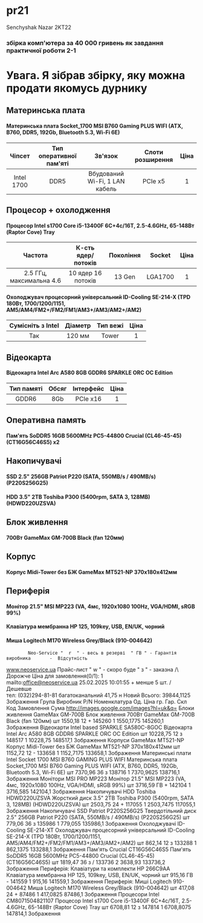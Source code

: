 # pr21
Senchyshak Nazar 2KT22
### збірка комп'ютера за 40 000 гривень як завдання практичної роботи 2-1
# Увага. Я зібрав збірку, яку можна продати якомусь дурнику
## Материнська плата 
#### Материнська плата Socket_1700  MSI B760 Gaming PLUS WIFI  (ATX, B760, DDR5, 192Gb, Bluetooth 5.3, Wi-Fi 6E)
|Чіпсет|Тип оперативної пам'яті|Зв'язок|Слоти розширення|Ціна|
|:--:|:--:|:--:|:--:|:--:|
|Intel 1700|DDR5|Вбудований Wi-Fi, 1 LAN кабель| PCIe x5|1|
## Процесор + охолодження
#### Процесор Intel s1700 Core i5-13400F  6C+4c/16T, 2.5-4.6GHz, 65-148Вт  (Raptor Cove)  Tray 
|Частота|К-сть ядер/потоків|Покоління|Socket|Ціна|
|:--:|:--:|:--:|:--:|:--:|
|2.5 ГГц, максимальна 4.6|10 ядер 16 потоків|13 Gen|LGA1700|1|
#### Охолоджувач процесорний універсальний  ID-Cooling SE-214-X  (TPD 180Вт, 1700/1200/1151, AM5/AM4/FM2+/FM2/FM1/AM3+/AM3/AM2+/AM2)
|Сумісніть з Intel|Діаметр|Тип вежі|Ціна|
|:--:|:--:|:--:|:--:|
|Так|120 мм|Tower|1|

## Відеокарта
#### Відеокарта Intel Arc A580   8GB GDDR6  SPARKLE ORC OC Edition
|Тип памяті|Обсяг|Інтерфейс|Ціна|
|:--:|:--:|:--:|:--:|
|GDDR6|8Gb|PCIe x16|1|
## Оперативна память
#### Пам'ять SoDDR5  16GB  5600MHz PC5-44800  Crucial  (CL46-45-45) (CT16G56C46S5) x2


## Накопичувачі
#### SSD  2.5"  256GB Patriot P220   (SATA, 550MB/s / 490MB/s) (P220S256G25)


#### HDD 3.5"   2TB  Toshiba P300  (5400rpm, SATA 3, 128MB)  (HDWD220UZSVA)


## Блок живлення
#### 700Вт  GameMax GM-700B  Black  (fan 120мм)


## Корпус
#### Корпус Midi-Tower без БЖ  GameMax MT521-NP 370x180x412мм


## Периферія
#### Монітор 21.5" MSI MP223 (VA, 4мс, 1920x1080 100Hz, VGA/HDMI, sRGB 99%)


#### Клавіатура мембранна HP 125, 109key, USB, EN/UK, чорний


#### Миша Logitech M170 Wireless Grey/Black (910-004642)




			Neo-Service	"  r  " - весь в резерві  " ГВ " - Гарантія виробника		-  Відсутність							
www.neoservice.ua			Прайс-лист	" w " - скоро буде         " з " - заказна		/\ Дорожче		Ціна для замовлення(0/1):			1		
mailto:office@neoservice.ua			25.02.2025 10:01:55	   +       менше 5 шт.  		\/ Дешевше							
тел: (032)294-81-81 багатоканальний				41,75		н  Новий				Всього:	39844,1125		Зображення
Група	Виробник	P/N	Номенклатура	Од.	Ціна гр.	Гар.	Скл		Код	Замовлення	Сума		http://images.google.com/images?hl=uk&q=
Блоки живлення	GameMax	GM-700B	Блок живлення  700Вт  GameMax GM-700B  Black  (fan 120мм)	шт	1550,18	12	+		145260	1	1550,1775	145260,1	Зображення
Відеокарти Intel based	SPARKLE	SA580C-8GOC	Відеокарта Intel Arc A580   8GB GDDR6  SPARKLE ORC OC Edition	шт	10228,75	12	з		148517	1	10228,75	148517,1	Зображення
Корпуси	GameMax	MT521-NP	Корпус Midi-Tower без БЖ  GameMax MT521-NP 370x180x412мм	шт	1152,72	12	 -		133658	1	1152,7175	133658,1	Зображення
Материнські плати Intel Socket 1700	MSI	B760 GAMING PLUS WIFI	Материнська плата Socket_1700  MSI B760 Gaming PLUS WIFI  (ATX, B760, DDR5, 192Gb, Bluetooth 5.3, Wi-Fi 6E)	шт	7370,96	36	з		138716	1	7370,9625	138716,1	Зображення
Монітори	MSI	PRO MP223	Монітор 21.5" MSI MP223 (VA, 4мс, 1920x1080 100Hz, VGA/HDMI, sRGB 99%)	шт	3716,59	ГВ	+		142104	1	3716,585	142104,1	Зображення
Накопичувачі HDD	Toshiba	HDWD220UZSVA	Жорсткий диск 3.5"   2TB  Toshiba P300  (5400rpm, SATA 3, 128MB)  (HDWD220UZSVA)	шт	2503,75	24	+		117055	1	2503,7475	117055,1	Зображення
Накопичувачі SSD	Patriot	P220S256G25	Твердотільний диск 2.5"  256GB Patriot P220   (SATA, 550MB/s / 490MB/s) (P220S256G25)	шт	779,06	36	з		135986	1	779,055	135986,1	Зображення
Охолоджувачі	ID-Cooling	SE-214-XT	Охолоджувач процесорний універсальний  ID-Cooling SE-214-X  (TPD 180Вт, 1700/1200/1151, AM5/AM4/FM2+/FM2/FM1/AM3+/AM3/AM2+/AM2)	шт	862,14	12	з		133288	1	862,1375	133288,1	Зображення
Пам'ять	Crucial	CT16G56C46S5	Пам'ять SoDDR5  16GB  5600MHz PC5-44800  Crucial  (CL46-45-45) (CT16G56C46S5)	шт	1819,47	36	з	\/	133736	2	3638,93	133736,2	Зображення
Периферія: Клавіатури та комплекти	HP	266C9AA	Клавіатура мембранна HP 125, 109key, USB, EN/UK, чорний	шт	915,16	ГВ	 -		141559	1	915,16	141559,1	Зображення
Периферія: Миші	Logitech	910-004642	Миша Logitech M170 Wireless Grey/Black (910-004642)	шт	417,08	24	+		87486	1	417,0825	87486,1	Зображення
Процесори	Intel	CM8071504821107	Процесор Intel s1700 Core i5-13400F  6C+4c/16T, 2.5-4.6GHz, 65-148Вт  (Raptor Cove)  Tray 	шт	6708,81	12	з		147814	1	6708,8075	147814,1	Зображення



